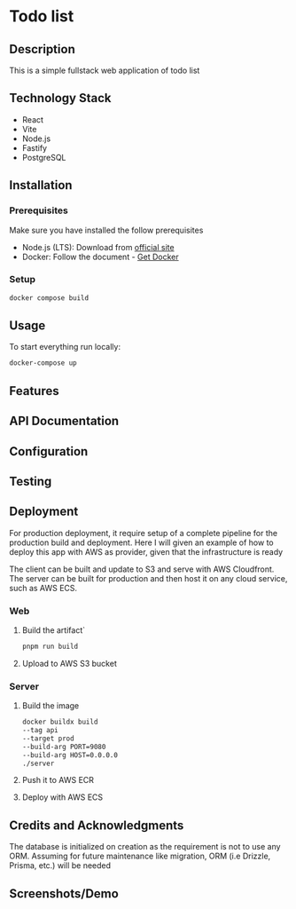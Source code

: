 # Todo list

## Description

This is a simple fullstack web application of todo list

## Technology Stack

- React
- Vite
- Node.js
- Fastify
- PostgreSQL

## Installation

### Prerequisites

Make sure you have installed the follow prerequisites

- Node.js (LTS): Download from [official site](https://nodejs.org/)
- Docker: Follow the document - [Get Docker](https://docs.docker.com/get-docker/)

### Setup

```sh
docker compose build
```

## Usage

To start everything run locally:

```sh
docker-compose up
```

## Features

## API Documentation

## Configuration

## Testing

## Deployment

For production deployment, it require setup of a complete pipeline for the production build and deployment.
Here I will given an example of how to deploy this app with AWS as provider, given that the infrastructure is ready

The client can be built and update to S3 and serve with AWS Cloudfront.
The server can be built for production and then host it on any cloud service, such as AWS ECS.

### Web

1. Build the artifact`

    ```sh
    pnpm run build
    ```

2. Upload to AWS S3 bucket

### Server

1. Build the image

    ```sh
    docker buildx build
    --tag api
    --target prod
    --build-arg PORT=9080
    --build-arg HOST=0.0.0.0
    ./server
    ```

2. Push it to AWS ECR

3. Deploy with AWS ECS

## Credits and Acknowledgments

The database is initialized on creation as the requirement is not to use any ORM.
Assuming for future maintenance like migration, ORM (i.e Drizzle, Prisma, etc.) will be needed

## Screenshots/Demo
